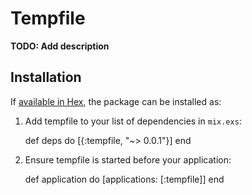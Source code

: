 # Tempfile

**TODO: Add description**

## Installation

If [available in Hex](https://hex.pm/docs/publish), the package can be installed as:

  1. Add tempfile to your list of dependencies in `mix.exs`:

        def deps do
          [{:tempfile, "~> 0.0.1"}]
        end

  2. Ensure tempfile is started before your application:

        def application do
          [applications: [:tempfile]]
        end

